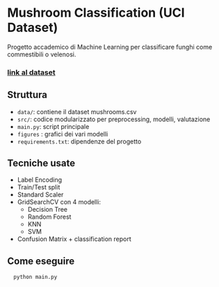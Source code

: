 # Mushroom Classification (UCI Dataset) 

Progetto accademico di Machine Learning per classificare funghi come commestibili o velenosi.

### [link al dataset](https://archive.ics.uci.edu/dataset/73/mushroom)

## Struttura
- `data/`: contiene il dataset mushrooms.csv
- `src/`: codice modularizzato per preprocessing, modelli, valutazione
- `main.py`: script principale
- `figures` : grafici dei vari modelli
- `requirements.txt`: dipendenze del progetto
## Tecniche usate
- Label Encoding
- Train/Test split
- Standard Scaler
- GridSearchCV con 4 modelli:
  - Decision Tree
  - Random Forest
  - KNN
  - SVM
- Confusion Matrix + classification report

## Come eseguire
```bash
  python main.py